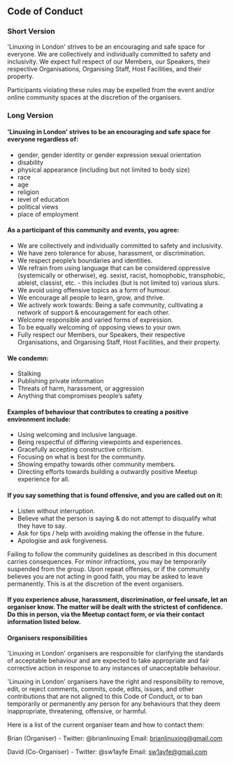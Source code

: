 ## Code of Conduct

### Short Version
'Linuxing in London' strives to be an encouraging and safe space for everyone.  We are collectively and individually committed to safety and inclusivity. We expect full respect of our Members, our Speakers, their respective Organisations, Organising Staff, Host Facilities, and their property.

Participants violating these rules may be expelled from the event and/or online community spaces at the discretion of the organisers.

### Long Version
#### 'Linuxing in London' strives to be an encouraging and safe space for everyone regardless of:
* gender, gender identity or gender expression sexual orientation
* disability
* physical appearance (including but not limited to body size)
* race
* age
* religion
* level of education
* political views
* place of employment

#### As a participant of this community and events, you agree:
* We are collectively and individually committed to safety and inclusivity.
* We have zero tolerance for abuse, harassment, or discrimination.
* We respect people’s boundaries and identities.
* We refrain from using language that can be considered oppressive (systemically or otherwise), eg. sexist, racist, homophobic, transphobic, ableist, classist, etc. - this includes (but is not limited to) various slurs.
* We avoid using offensive topics as a form of humour.
* We encourage all people to learn, grow, and thrive.
* We actively work towards: Being a safe community, cultivating a network of support & encouragement for each other.
* Welcome responsible and varied forms of expression.
* To be equally welcoming of opposing views to your own.
* Fully respect our Members, our Speakers, their respective Organisations, and Organising Staff, Host Facilities, and their property.

#### We condemn:
* Stalking
* Publishing private information
* Threats of harm, harassment, or aggression
* Anything that compromises people’s safety

#### Examples of behaviour that contributes to creating a positive environment include:
* Using welcoming and inclusive language.
* Being respectful of differing viewpoints and experiences.
* Gracefully accepting constructive criticism.
* Focusing on what is best for the community.
* Showing empathy towards other community members.
* Directing efforts towards building a outwardly positive Meetup experience for all.

#### If you say something that is found offensive, and you are called out on it:
* Listen without interruption.
* Believe what the person is saying & do not attempt to disqualify what they have to say.
* Ask for tips / help with avoiding making the offense in the future.
* Apologise and ask forgiveness.

Failing to follow the community guidelines as described in this document carries consequences. For minor infractions, you may be temporarily suspended from the group. Upon repeat offenses, or if the community believes you are not acting in good faith, you may be asked to leave permanently. This is at the discretion of the event organisers.

#### If you experience abuse, harassment, discrimination, or feel unsafe, let an organiser know. The matter will be dealt with the strictest of confidence. Do this in person, via the Meetup contact form, or via their contact information listed below.

#### Organisers responsibilities
'Linuxing in London' organisers are responsible for clarifying the standards of acceptable behaviour and are expected to take appropriate and fair corrective action in response to any instances of unacceptable behaviour.

'Linuxing in London' organisers have the right and responsibility to remove, edit, or reject comments, commits, code, edits, issues, and other contributions that are not aligned to this Code of Conduct, or to ban temporarily or permanently any person for any behaviours that they deem inappropriate, threatening, offensive, or harmful.

Here is a list of the current organiser team and how to contact them:

Brian (Organiser) - Twitter: @brianlinuxing Email: brianlinuxing@gmail.com

David (Co-Organiser) - Twitter: @sw1ayfe Email: sw1ayfe@gmail.com
